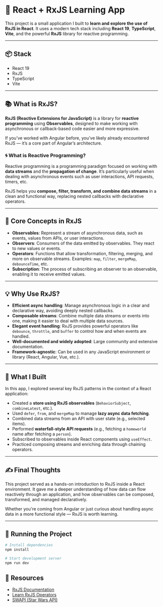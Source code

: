 # 🚀 React + RxJS Learning App

This project is a small application I built to **learn and explore the use of RxJS in React**. It uses a modern tech stack including **React 19**, **TypeScript**, **Vite**, and the powerful **RxJS** library for reactive programming.

---

## 📦 Stack

- React 19
- RxJS
- TypeScript
- Vite

---

## 📚 What is RxJS?

**RxJS (Reactive Extensions for JavaScript)** is a library for **reactive programming** using **Observables**, designed to make working with asynchronous or callback-based code easier and more expressive.

If you’ve worked with Angular before, you’ve likely already encountered RxJS — it’s a core part of Angular’s architecture.

### 🌀 What is Reactive Programming?

Reactive programming is a programming paradigm focused on working with **data streams** and the **propagation of change**. It’s particularly useful when dealing with asynchronous events such as user interactions, API requests, timers, etc.

RxJS helps you **compose, filter, transform, and combine data streams** in a clean and functional way, replacing nested callbacks with declarative operators.

---

## 🔑 Core Concepts in RxJS

- **Observables**: Represent a stream of asynchronous data, such as events, values from APIs, or user interactions.
- **Observers**: Consumers of the data emitted by observables. They react to new values or events.
- **Operators**: Functions that allow transformation, filtering, merging, and more on observable streams. Examples: `map`, `filter`, `mergeMap`, `debounceTime`, etc.
- **Subscription**: The process of subscribing an observer to an observable, enabling it to receive emitted values.

---

## 💡 Why Use RxJS?

- **Efficient async handling**: Manage asynchronous logic in a clear and declarative way, avoiding deeply nested callbacks.
- **Composable streams**: Combine multiple data streams or events into one, making it easier to deal with multiple data sources.
- **Elegant event handling**: RxJS provides powerful operators like `debounce`, `throttle`, and `buffer` to control how and when events are handled.
- **Well-documented and widely adopted**: Large community and extensive documentation.
- **Framework-agnostic**: Can be used in any JavaScript environment or library (React, Angular, Vue, etc.).

---

## 🧪 What I Built

In this app, I explored several key RxJS patterns in the context of a React application:

- Created a **store using RxJS observables** (`BehaviorSubject`, `combineLatest`, etc.).
- Used `defer`, `from`, and `mergeMap` to manage **lazy async data fetching**.
- Combined data streams from an API with user state (e.g., selected items).
- Performed **waterfall-style API requests** (e.g., fetching a `homeworld` name after fetching a `person`).
- Subscribed to observables inside React components using `useEffect`.
- Practiced composing streams and enriching data through chaining operators.

---

## ✍️ Final Thoughts

This project served as a hands-on introduction to RxJS inside a React environment. It gave me a deeper understanding of how data can flow reactively through an application, and how observables can be composed, transformed, and managed declaratively.

Whether you're coming from Angular or just curious about handling async data in a more functional style — RxJS is worth learning.

---

## 📁 Running the Project

```bash
# Install dependencies
npm install

# Start development server
npm run dev
```

## 🔗 Resources

- [RxJS Documentation](https://rxjs.dev)
- [Learn RxJS Operators](https://rxjs.dev/guide/operators)
- [SWAPI (Star Wars API)](https://swapi.dev)
